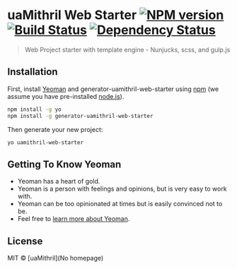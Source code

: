 # uaMithril Web Starter [![NPM version][npm-image]][npm-url] [![Build Status][travis-image]][travis-url] [![Dependency Status][daviddm-image]][daviddm-url]
> Web Project starter with template engine - Nunjucks, scss, and gulp.js

## Installation

First, install [Yeoman](http://yeoman.io) and generator-uamithril-web-starter using [npm](https://www.npmjs.com/) (we assume you have pre-installed [node.js](https://nodejs.org/)).

```bash
npm install -g yo
npm install -g generator-uamithril-web-starter
```

Then generate your new project:

```bash
yo uamithril-web-starter
```

## Getting To Know Yeoman

 * Yeoman has a heart of gold.
 * Yeoman is a person with feelings and opinions, but is very easy to work with.
 * Yeoman can be too opinionated at times but is easily convinced not to be.
 * Feel free to [learn more about Yeoman](http://yeoman.io/).

## License

MIT © [uaMithril](No homepage)


[npm-image]: https://badge.fury.io/js/generator-uamithril-web-starter.svg
[npm-url]: https://npmjs.org/package/generator-uamithril-web-starter
[travis-image]: https://travis-ci.org/uamithril/generator-uamithril-web-starter.svg?branch=master
[travis-url]: https://travis-ci.org/uamithril/generator-uamithril-web-starter
[daviddm-image]: https://david-dm.org/uamithril/generator-uamithril-web-starter.svg?theme=shields.io
[daviddm-url]: https://david-dm.org/uamithril/generator-uamithril-web-starter
